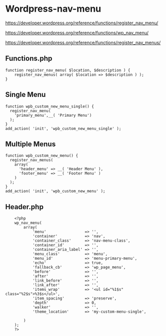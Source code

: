 # Wordpress-nav-menu


https://developer.wordpress.org/reference/functions/register_nav_menu/

https://developer.wordpress.org/reference/functions/wp_nav_menu/

https://developer.wordpress.org/reference/functions/register_nav_menus/

## Functions.php
```
function register_nav_menu( $location, $description ) {
	register_nav_menus( array( $location => $description ) );
}
```
## Single Menu
```
function wpb_custom_new_menu_single() {
  register_nav_menu(
  	'primary_menu',__( 'Primary Menu') 
  );
}
add_action( 'init', 'wpb_custom_new_menu_single' );
```
## Multiple Menus
```
function wpb_custom_new_menu() {
  register_nav_menus(
    array(
      'header_menu' => __( 'Header Menu' ),
      'footer_menu' => __( 'Footer Menu' )
    )
  );
}
add_action( 'init', 'wpb_custom_new_menu' );
```

## Header.php
```
	<?php 
	wp_nav_menu( 
		array( 
			'menu'                 => '',
			'container'            => 'nav',
			'container_class'      => 'nav-menu-class',
			'container_id'         => '',
			'container_aria_label' => '',
			'menu_class'           => 'menu',
			'menu_id'              => 'menu-primary-menu',
			'echo'                 => true,
			'fallback_cb'          => 'wp_page_menu',
			'before'               => '',
			'after'                => '',
			'link_before'          => '',
			'link_after'           => '',
			'items_wrap'           => '<ul id="%1$s" class="%2$s">%3$s</ul>',
			'item_spacing'         => 'preserve',
			'depth'                => 0,
			'walker'               => '',
			'theme_location'       => 'my-custom-menu-single',	

		) 
	); 
	?>
```
